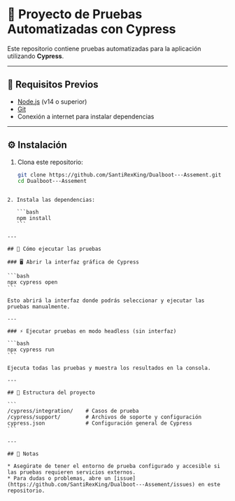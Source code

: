 # 🐾 Proyecto de Pruebas Automatizadas con Cypress

Este repositorio contiene pruebas automatizadas para la aplicación utilizando **Cypress**.

---

## 🚀 Requisitos Previos

- [Node.js](https://nodejs.org/) (v14 o superior)
- [Git](https://git-scm.com/)
- Conexión a internet para instalar dependencias

---

## ⚙️ Instalación

1. Clona este repositorio:

   ```bash
   git clone https://github.com/SantiRexKing/Dualboot---Assement.git
   cd Dualboot---Assement
````

2. Instala las dependencias:

   ```bash
   npm install
   ```

---

## 🧪 Cómo ejecutar las pruebas

### 🖥️ Abrir la interfaz gráfica de Cypress

```bash
npx cypress open
```

Esto abrirá la interfaz donde podrás seleccionar y ejecutar las pruebas manualmente.

---

### ⚡ Ejecutar pruebas en modo headless (sin interfaz)

```bash
npx cypress run
```

Ejecuta todas las pruebas y muestra los resultados en la consola.

---

## 📁 Estructura del proyecto

```
/cypress/integration/    # Casos de prueba
/cypress/support/        # Archivos de soporte y configuración
cypress.json             # Configuración general de Cypress
```

---

## 📝 Notas

* Asegúrate de tener el entorno de prueba configurado y accesible si las pruebas requieren servicios externos.
* Para dudas o problemas, abre un [issue](https://github.com/SantiRexKing/Dualboot---Assement/issues) en este repositorio.

